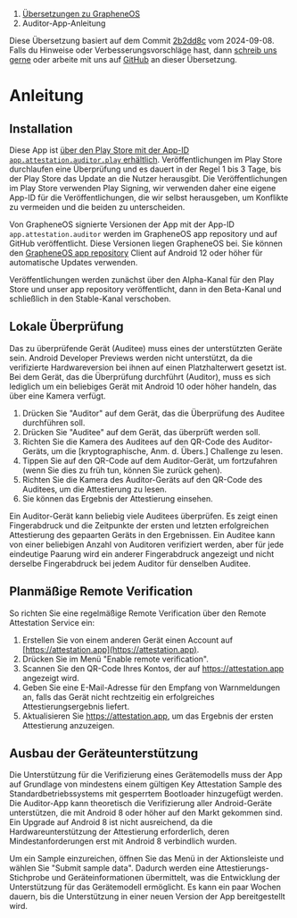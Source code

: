 <nav aria-label="breadcrumb">
	<ol class="breadcrumb">
		<li class="breadcrumb-item"><a href="grapheneos-preface.html">Übersetzungen zu GrapheneOS</a></li>
		<li class="breadcrumb-item active" aria-current="page">Auditor-App-Anleitung</li>
	</ol>
</nav>

<div class="alert alert-primary">
	Diese Übersetzung basiert auf dem Commit <a href="https://github.com/GrapheneOS/AttestationServer/blob/2b2dd8c080ac14807bf629792bd5af530f6a0e49/static/tutorial.html">2b2dd8c</a> vom 2024-09-08. Falls du Hinweise oder Verbesserungsvorschläge hast, dann <a href="contact.html">schreib uns gerne</a> oder arbeite mit uns auf <a href="https://github.com/dys2p/websites/blob/main/dys2p.com/grapheneos-attestation-tutorial/de.md">GitHub</a> an dieser Übersetzung.
</div>

<!--
Copyright © 2018-2023 GrapheneOS

Permission is hereby granted, free of charge, to any person obtaining a copy
of this software and associated documentation files (the "Software"), to deal
in the Software without restriction, including without limitation the rights
to use, copy, modify, merge, publish, distribute, sublicense, and/or sell
copies of the Software, and to permit persons to whom the Software is
furnished to do so, subject to the following conditions:

The above copyright notice and this permission notice shall be included in
all copies or substantial portions of the Software.

THE SOFTWARE IS PROVIDED "AS IS", WITHOUT WARRANTY OF ANY KIND, EXPRESS OR
IMPLIED, INCLUDING BUT NOT LIMITED TO THE WARRANTIES OF MERCHANTABILITY,
FITNESS FOR A PARTICULAR PURPOSE AND NONINFRINGEMENT. IN NO EVENT SHALL THE
AUTHORS OR COPYRIGHT HOLDERS BE LIABLE FOR ANY CLAIM, DAMAGES OR OTHER
LIABILITY, WHETHER IN AN ACTION OF CONTRACT, TORT OR OTHERWISE, ARISING FROM,
OUT OF OR IN CONNECTION WITH THE SOFTWARE OR THE USE OR OTHER DEALINGS IN
THE SOFTWARE.
-->

<h1 id="tutorial">Anleitung</h1>

<h2 id="installation">Installation</h2>

Diese App ist [über den Play Store mit der App-ID `app.attestation.auditor.play` erhältlich](https://play.google.com/store/apps/details?id=app.attestation.auditor.play). Veröffentlichungen im Play Store durchlaufen eine Überprüfung und es dauert in der Regel 1 bis 3 Tage, bis der Play Store das Update an die Nutzer herausgibt. Die Veröffentlichungen im Play Store verwenden Play Signing, wir verwenden daher eine eigene App-ID für die Veröffentlichungen, die wir selbst herausgeben, um Konflikte zu vermeiden und die beiden zu unterscheiden.

Von GrapheneOS signierte Versionen der App mit der App-ID `app.attestation.auditor` werden im GrapheneOS app repository und auf GitHub veröffentlicht. Diese Versionen liegen GrapheneOS bei. Sie können den [GrapheneOS app repository](https://github.com/GrapheneOS/Apps/releases) Client auf Android 12 oder höher für automatische Updates verwenden.

Veröffentlichungen werden zunächst über den Alpha-Kanal für den Play Store und unser app repository veröffentlicht, dann in den Beta-Kanal und schließlich in den Stable-Kanal verschoben.

<h2 id="local-verification">Lokale Überprüfung</h2>

Das zu überprüfende Gerät (Auditee) muss eines der unterstützten Geräte sein. Android Developer Previews werden nicht unterstützt, da die verifizierte Hardwareversion bei ihnen auf einen Platzhalterwert gesetzt ist. Bei dem Gerät, das die Überprüfung durchführt (Auditor), muss es sich lediglich um ein beliebiges Gerät mit Android 10 oder höher handeln, das über eine Kamera verfügt.

1. Drücken Sie "Auditor" auf dem Gerät, das die Überprüfung des Auditee durchführen soll.
2. Drücken Sie "Auditee" auf dem Gerät, das überprüft werden soll.
3. Richten Sie die Kamera des Auditees auf den QR-Code des Auditor-Geräts, um die [kryptographische, Anm. d. Übers.] Challenge zu lesen.
4. Tippen Sie auf den QR-Code auf dem Auditor-Gerät, um fortzufahren (wenn Sie dies zu früh tun, können Sie zurück gehen).
5. Richten Sie die Kamera des Auditor-Geräts auf den QR-Code des Auditees, um die Attestierung zu lesen.
6. Sie können das Ergebnis der Attestierung einsehen.

Ein Auditor-Gerät kann beliebig viele Auditees überprüfen. Es zeigt einen Fingerabdruck und die Zeitpunkte der ersten und letzten erfolgreichen Attestierung des gepaarten Geräts in den Ergebnissen. Ein Auditee kann von einer beliebigen Anzahl von Auditoren verifiziert werden, aber für jede eindeutige Paarung wird ein anderer Fingerabdruck angezeigt und nicht derselbe Fingerabdruck bei jedem Auditor für denselben Auditee.

<h2 id="scheduled-remote-verification">Planmäßige Remote Verification</h2>

So richten Sie eine regelmäßige Remote Verification über den Remote Attestation Service ein:

1. Erstellen Sie von einem anderen Gerät einen Account auf [https://attestation.app](https://attestation.app).
2. Drücken Sie im Menü "Enable remote verification".
3. Scannen Sie den QR-Code Ihres Kontos, der auf https://attestation.app angezeigt wird.
4. Geben Sie eine E-Mail-Adresse für den Empfang von Warnmeldungen an, falls das Gerät nicht rechtzeitig ein erfolgreiches Attestierungsergebnis liefert.
5. Aktualisieren Sie https://attestation.app, um das Ergebnis der ersten Attestierung anzuzeigen.

<h2 id="expanding-device-support">Ausbau der Geräteunterstützung</h2>

Die Unterstützung für die Verifizierung eines Gerätemodells muss der App auf Grundlage von mindestens einem gültigen Key Attestation Sample des Standardbetriebssystems mit gesperrtem Bootloader hinzugefügt werden. Die Auditor-App kann theoretisch die Verifizierung aller Android-Geräte unterstützen, die mit Android 8 oder höher auf den Markt gekommen sind. Ein Upgrade auf Android 8 ist nicht ausreichend, da die Hardwareunterstützung der Attestierung erforderlich, deren Mindestanforderungen erst mit Android 8 verbindlich wurden.

Um ein Sample einzureichen, öffnen Sie das Menü in der Aktionsleiste und wählen Sie "Submit sample data". Dadurch werden eine Attestierungs-Stichprobe und Geräteinformationen übermittelt, was die Entwicklung der Unterstützung für das Gerätemodell ermöglicht. Es kann ein paar Wochen dauern, bis die Unterstützung in einer neuen Version der App bereitgestellt wird.
